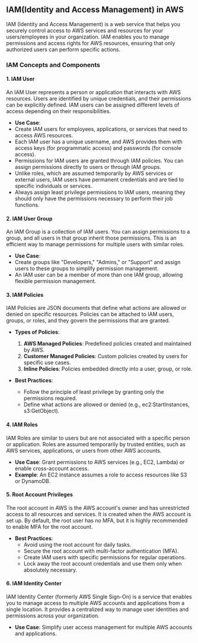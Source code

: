## IAM(Identity and Access Management) in AWS
IAM (Identity and Access Management) is a web service that helps you securely control access to AWS services and resources for your users/employees in your organization. IAM enables you to manage permissions and access rights for AWS resources, ensuring that only authorized users can perform specific actions.

### IAM Concepts and Components

#### 1. **IAM User**
An IAM User represents a person or application that interacts with AWS resources. Users are identified by unique credentials, and their permissions can be explicitly defined. IAM users can be assigned different levels of access depending on their responsibilities.

- **Use Case**: 
- Create IAM users for employees, applications, or services that need to access AWS resources.
- Each IAM user has a unique username, and AWS provides them with access keys (for programmatic access) and passwords (for console access).
- Permissions for IAM users are granted through IAM policies. You can assign permissions directly to users or through IAM groups.
- Unlike roles, which are assumed temporarily by AWS services or external users, IAM users have permanent credentials and are tied to specific individuals or services.
- Always assign least privilege permissions to IAM users, meaning they should only have the permissions necessary to perform their job functions.

#### 2. **IAM User Group**
An IAM Group is a collection of IAM users. You can assign permissions to a group, and all users in that group inherit those permissions. This is an efficient way to manage permissions for multiple users with similar roles.

- **Use Case**: 
- Create groups like "Developers," "Admins," or "Support" and assign users to these groups to simplify permission management.
- An IAM user can be a member of more than one IAM group, allowing flexible permission management.

#### 3. **IAM Policies**
IAM Policies are JSON documents that define what actions are allowed or denied on specific resources. Policies can be attached to IAM users, groups, or roles, and they govern the permissions that are granted.

- **Types of Policies**:
  1. **AWS Managed Policies**: Predefined policies created and maintained by AWS.
  2. **Customer Managed Policies**: Custom policies created by users for specific use cases.
  3. **Inline Policies**: Policies embedded directly into a user, group, or role.

- **Best Practices**:
  - Follow the principle of least privilege by granting only the permissions required.
  - Define what actions are allowed or denied (e.g., ec2:StartInstances, s3:GetObject).

#### 4. **IAM Roles**
IAM Roles are similar to users but are not associated with a specific person or application. Roles are assumed temporarily by trusted entities, such as AWS services, applications, or users from other AWS accounts.

- **Use Case**: Grant permissions to AWS services (e.g., EC2, Lambda) or enable cross-account access.
- **Example**: An EC2 instance assumes a role to access resources like S3 or DynamoDB.

#### 5. **Root Account Privileges**
The root account in AWS is the AWS account's owner and has unrestricted access to all resources and services. It is created when the AWS account is set up. By default, the root user has no MFA, but it is highly recommended to enable MFA for the root account.

- **Best Practices**:
  - Avoid using the root account for daily tasks.
  - Secure the root account with multi-factor authentication (MFA).
  - Create IAM users with specific permissions for regular operations.
  - Lock away the root account credentials and use them only when absolutely necessary.

#### 6. **IAM Identity Center**
IAM Identity Center (formerly AWS Single Sign-On) is a service that enables you to manage access to multiple AWS accounts and applications from a single location. It provides a centralized way to manage user identities and permissions across your organization.
- **Use Case**: Simplify user access management for multiple AWS accounts and applications.

